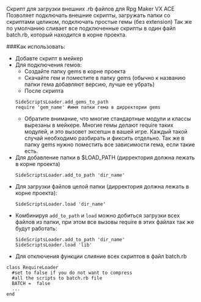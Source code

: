 Скрипт для загрузки внешних .rb файлов для Rpg Maker VX ACE
Позволяет подключать внешние скрипты, загружать папки со скриптами целиком, подключать простые гемы (без extension)
Так же по умолчанию сливает все подключенные скрипты в один файл batch.rb, который находится в корне проекта.

###Как использовать:
* Добавте скрипт в мейкер
* Для подключения гемов:
  - Создайте папку gems в корне проекта
  - Скачайте гем и поместите в папку gems (обычно к названию папки гема добавляют версию, лучше ее убрать)
  - После скрипта
  ```
  SideScriptsLoader.add_gems_to_path
  require 'gem_name' #имя папки гема в дирректории gems
  ```
  - Обратите внимание, что многие стандартные модули и классы вырезаны в мейкере. Многие гемы делают require таких модулей, и это вызовет эксепшн в вашей игре. Каждый такой случай необходимо разбирать и фиксить отдельно. Так же в папку gems нужно поместить все зависимости гема, если такие есть.
* Для добавление папки в $LOAD_PATH (дирректория должна лежать в корне проекта)
  ```
  SideScriptsLoader.add_to_path 'dir_name'
  ```
* Для загрузки файлов целой папки (дирректория должна лежать в корне проекта):
  ```
  SideScriptsLoader.load 'dir_name'
  ```
* Комбинируя `add_to_path` и `load` можно добиться загрузки всех файлов из папки, при этом все вызовы require в этих файлах так же будут работать:
  ```
  SideScriptsLoader.add_to_path 'dir_name'
  SideScriptsLoader.load 'lib'
  ```
* Для отключения функции слияние всех скриптов в файл batch.rb
```
class RequireLoader
  #set to false if you do not want to compress 
  #all the scripts to batch.rb file 
  BATCH =  false
  ...
end
```
